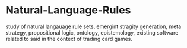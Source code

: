 # Natural-Language-Rules  

study of natural langauage rule sets, emergint stragity generation, meta strategy, propositional logic, ontology, epistemology, existing software related to said in the context of trading card games. 
